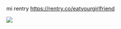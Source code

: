 mi rentry https://rentry.co/eatyourgirlfriend

![](https://komarev.com/ghpvc/?username=bloodbathing&color=yellowgreen&style=plastic&label=assholes)
